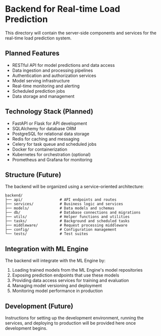 # Backend for Real-time Load Prediction

This directory will contain the server-side components and services for the real-time load prediction system.

## Planned Features

- RESTful API for model predictions and data access
- Data ingestion and processing pipelines
- Authentication and authorization services
- Model serving infrastructure
- Real-time monitoring and alerting
- Scheduled prediction jobs
- Data storage and management

## Technology Stack (Planned)

- FastAPI or Flask for API development
- SQLAlchemy for database ORM
- PostgreSQL for relational data storage
- Redis for caching and messaging
- Celery for task queue and scheduled jobs
- Docker for containerization
- Kubernetes for orchestration (optional)
- Prometheus and Grafana for monitoring

## Structure (Future)

The backend will be organized using a service-oriented architecture:

```
backend/
├── api/                 # API endpoints and routes
├── services/            # Business logic and services
├── models/              # Data models and schemas
├── db/                  # Database connections and migrations
├── utils/               # Helper functions and utilities
├── tasks/               # Background and scheduled tasks
├── middleware/          # Request processing middleware
├── config/              # Configuration management
└── tests/               # Test suites
```

## Integration with ML Engine

The backend will integrate with the ML Engine by:

1. Loading trained models from the ML Engine's model repositories
2. Exposing prediction endpoints that use these models
3. Providing data access services for training and evaluation
4. Managing model versioning and deployment
5. Monitoring model performance in production

## Development (Future)

Instructions for setting up the development environment, running the services, and deploying to production will be provided here once development begins. 